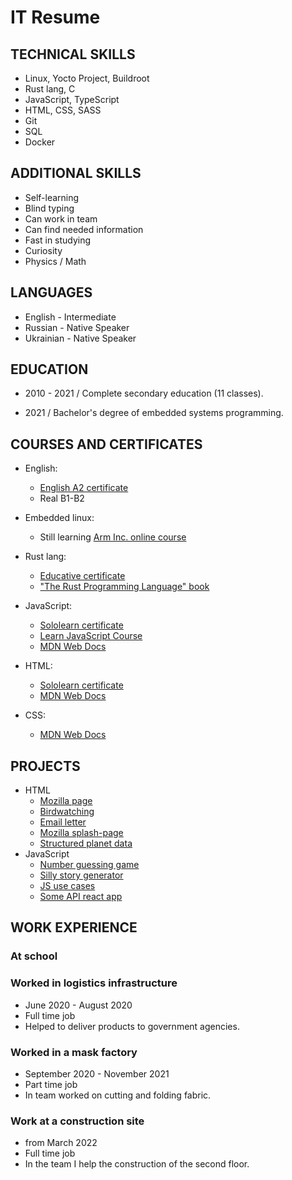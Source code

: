 # IT Resume
## TECHNICAL SKILLS
- Linux, Yocto Project, Buildroot
- Rust lang, C
- JavaScript, TypeScript
- HTML, CSS, SASS
- Git
- SQL
- Docker

## ADDITIONAL SKILLS
- Self-learning
- Blind typing
- Can work in team
- Can find needed information
- Fast in studying
- Curiosity 
- Physics / Math 

## LANGUAGES 
- English - Intermediate
- Russian - Native Speaker
- Ukrainian - Native Speaker 

## EDUCATION

- 2010 - 2021 / Complete secondary education (11 classes).

- 2021 / Bachelor's degree of embedded systems programming.

## COURSES AND CERTIFICATES

- English:
  - [English A2 certificate](https://raw.githubusercontent.com/nehalch/nehalch/main/certificates/Nehalchuk%20Andrew%20English%20A2%20certificate.jpg)
  - Real B1-B2

- Embedded linux:
  - Still learning [Arm Inc. online course](https://www.arm.com/resources/education/online-courses/embedded-linux)

- Rust lang:
  - [Educative certificate](https://raw.githubusercontent.com/nehalch/nehalch/main/certificates/Nehalchuk%20Andrew%20Rust%20certificate.png)
  - ["The Rust Programming Language" book](https://doc.rust-lang.org/book/)

- JavaScript:
  - [Sololearn certificate](https://raw.githubusercontent.com/nehalch/nehalch/main/certificates/Nehalchuk%20Andrew%20JavaScript%20certificate.png)
  - [Learn JavaScript Course](https://learnjavascript.online/)
  - [MDN Web Docs](https://developer.mozilla.org/en-US/docs/Learn/JavaScript)

- HTML:
  - [Sololearn certificate](https://raw.githubusercontent.com/nehalch/nehalch/main/certificates/Nehalchuk%20Andrew%20HTML%20certificate.png)
  - [MDN Web Docs](https://developer.mozilla.org/en-US/docs/Learn/HTML)

- CSS:
  - [MDN Web Docs](https://developer.mozilla.org/en-US/docs/Learn/CSS)

## PROJECTS

- HTML
  - [Mozilla page](https://nehalch.github.io/web/1_html/1_firefox/index.html)
  - [Birdwatching](https://nehalch.github.io/web/1_html/2_birdwatching/index.html)
  - [Email letter](https://nehalch.github.io/web/1_html/3_letter/index.html)
  - [Mozilla splash-page](https://nehalch.github.io/web/1_html/4_splash-page/index.html)
  - [Structured planet data](https://nehalch.github.io/web/1_html/5_structuring_planet_data/index.html)
- JavaScript 
  - [Number guessing game](https://nehalch.github.io/web/3_js/1_number_guessing_game/index.html)
  - [Silly story generator](https://nehalch.github.io/web/3_js/2_silly_story_generator/index.html)
  - [JS use cases](https://nehalch.github.io/web/3_js/0_study_notes/index.html)
  - [Some API react app](https://github.com/nehalch/api_react_app)

## WORK EXPERIENCE

### At school
### Worked in logistics infrastructure

- June 2020 - August 2020
- Full time job
- Helped to deliver products to government agencies.

### Worked in a mask factory

- September 2020 - November 2021
- Part time job
- In team worked on cutting and folding fabric.


### Work at a construction site

- from March 2022
- Full time job
- In the team I help the construction of the second floor.
